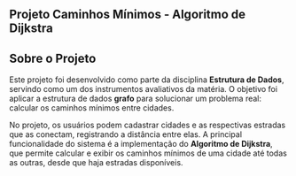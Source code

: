 ## Projeto Caminhos Mínimos - Algoritmo de Dijkstra

## Sobre o Projeto
Este projeto foi desenvolvido como parte da disciplina **Estrutura de Dados**, servindo como um dos instrumentos avaliativos da matéria. O objetivo foi aplicar a estrutura de dados **grafo** para solucionar um problema real: calcular os caminhos mínimos entre cidades.

No projeto, os usuários podem cadastrar cidades e as respectivas estradas que as conectam, registrando a distância entre elas. A principal funcionalidade do sistema é a implementação do **Algoritmo de Dijkstra**, que permite calcular e exibir os caminhos mínimos de uma cidade até todas as outras, desde que haja estradas disponíveis.

